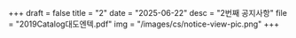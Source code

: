 +++
draft = false
title = "2"
date = "2025-06-22"
desc = "2번째 공지사항"
file = "2019Catalog대도엔텍.pdf"
img = "/images/cs/notice-view-pic.png"
+++
